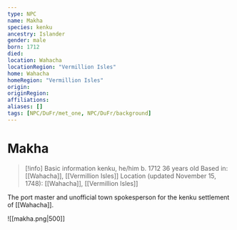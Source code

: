 ```yaml
---
type: NPC
name: Makha
species: kenku
ancestry: Islander
gender: male
born: 1712
died: 
location: Wahacha
locationRegion: "Vermillion Isles"
home: Wahacha
homeRegion: "Vermillion Isles"
origin:
originRegion:
affiliations: 
aliases: []
tags: [NPC/DuFr/met_one, NPC/DuFr/background]
---
```

# Makha
>[!info] Basic information
>kenku, he/him
>b. 1712
>36 years old
>Based in: [[Wahacha]], [[Vermillion Isles]]
>Location (updated November 15, 1748): [[Wahacha]], [[Vermillion Isles]]

The port master and unofficial town spokesperson for the kenku settlement of [[Wahacha]].  

![[makha.png|500]]